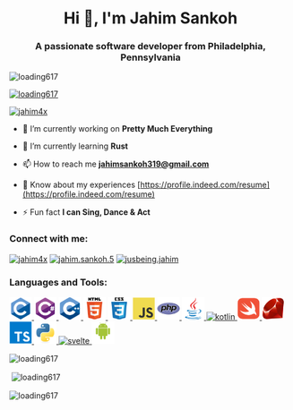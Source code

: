 <h1 align="center">Hi 👋, I'm Jahim Sankoh</h1>
<h3 align="center">A passionate software developer from Philadelphia, Pennsylvania</h3>

<p align="left"> <img src="https://komarev.com/ghpvc/?username=loading617&label=Profile%20views&color=0e75b6&style=flat" alt="loading617" /> </p>

<p align="left"> <a href="https://github.com/ryo-ma/github-profile-trophy"><img src="https://github-profile-trophy.vercel.app/?username=loading617" alt="loading617" /></a> </p>

<p align="left"> <a href="https://twitter.com/jahim4x" target="blank"><img src="https://img.shields.io/twitter/follow/jahim4x?logo=twitter&style=for-the-badge" alt="jahim4x" /></a> </p>

- 🔭 I’m currently working on **Pretty Much Everything**
- 🌱 I’m currently learning **Rust**

- 📫 How to reach me **jahimsankoh319@gmail.com**

- 📄 Know about my experiences [https://profile.indeed.com/resume](https://profile.indeed.com/resume)

- ⚡ Fun fact **I can Sing, Dance & Act**

<h3 align="left">Connect with me:</h3>
<p align="left">
<a href="https://twitter.com/jahim4x" target="blank"><img align="center" src="https://raw.githubusercontent.com/rahuldkjain/github-profile-readme-generator/master/src/images/icons/Social/twitter.svg" alt="jahim4x" height="30" width="40" /></a>
<a href="https://fb.com/jahim.sankoh.5" target="blank"><img align="center" src="https://raw.githubusercontent.com/rahuldkjain/github-profile-readme-generator/master/src/images/icons/Social/facebook.svg" alt="jahim.sankoh.5" height="30" width="40" /></a>
<a href="https://instagram.com/jusbeing.jahim" target="blank"><img align="center" src="https://raw.githubusercontent.com/rahuldkjain/github-profile-readme-generator/master/src/images/icons/Social/instagram.svg" alt="jusbeing.jahim" height="30" width="40" /></a>
</p>

<h3 align="left">Languages and Tools:</h3> <a href="https://www.cprogramming.com/" target="_blank" rel="noreferrer"> <img src="https://raw.githubusercontent.com/devicons/devicon/master/icons/c/c-original.svg" alt="c" width="40" height="40"/> </a> <a href="https://www.w3schools.com/cs/" target="_blank" rel="noreferrer"> <img src="https://raw.githubusercontent.com/devicons/devicon/master/icons/csharp/csharp-original.svg" alt="csharp" width="40" height="40"/> </a> <a href="https://www.w3schools.com/cpp/" target="_blank" rel="noreferrer"> <img src="https://raw.githubusercontent.com/devicons/devicon/master/icons/cplusplus/cplusplus-original.svg" alt="cplusplus" width="40" height="40"/> </a> <a href="https://www.w3.org/html/" target="_blank" rel="noreferrer"> <img src="https://raw.githubusercontent.com/devicons/devicon/master/icons/html5/html5-original-wordmark.svg" alt="html5" width="40" height="40"/> </a> <a href="https://www.w3schools.com/cs/" target="_blank" rel="noreferrer"> </a> <a href="https://www.w3schools.com/css/" target="_blank" rel="noreferrer"> <img src="https://raw.githubusercontent.com/devicons/devicon/master/icons/css3/css3-original-wordmark.svg" alt="css3" width="40" height="40"/> <a href="https://developer.mozilla.org/en-US/docs/Web/JavaScript" target="_blank" rel="noreferrer"> <img src="https://raw.githubusercontent.com/devicons/devicon/master/icons/javascript/javascript-original.svg" alt="javascript" width="40" height="40"/> </a> <a href="https://www.php.net" target="_blank" rel="noreferrer"> <img src="https://raw.githubusercontent.com/devicons/devicon/master/icons/php/php-original.svg" alt="php" width="40" height="40"/> <a href="https://www.java.com" target="_blank" rel="noreferrer"> <img src="https://raw.githubusercontent.com/devicons/devicon/master/icons/java/java-original.svg" alt="java" width="40" height="40"/> </a> <a href="https://kotlinlang.org" target="_blank" rel="noreferrer"> <img src="https://www.vectorlogo.zone/logos/kotlinlang/kotlinlang-icon.svg" alt="kotlin" width="40" height="40"/> <a href="https://developer.apple.com/swift/" target="_blank" rel="noreferrer"> <img src="https://raw.githubusercontent.com/devicons/devicon/master/icons/swift/swift-original.svg" alt="swift" width="40" height="40"/> </a> <a href="https://www.ruby-lang.org/en/" target="_blank" rel="noreferrer"> <img src="https://raw.githubusercontent.com/devicons/devicon/master/icons/ruby/ruby-original.svg" alt="ruby" width="40" height="40"/> </a> <a href="https://www.typescriptlang.org/" target="_blank" rel="noreferrer"> <img src="https://raw.githubusercontent.com/devicons/devicon/master/icons/typescript/typescript-original.svg" alt="typescript" width="40" height="40"/> </a> <a href="https://www.python.org" target="_blank" rel="noreferrer"> <img src="https://raw.githubusercontent.com/devicons/devicon/master/icons/python/python-original.svg" alt="python" width="40" height="40"/> </a> <a href="https://svelte.dev" target="_blank" rel="noreferrer"> <img src="https://upload.wikimedia.org/wikipedia/commons/1/1b/Svelte_Logo.svg" alt="svelte" width="40" height="40"/> </a>
<a href="https://developer.android.com" target="_blank" rel="noreferrer"> <img src="https://raw.githubusercontent.com/devicons/devicon/master/icons/android/android-original-wordmark.svg" alt="android" width="40" height="40"/> </a>
  <div>

<p><img align="center" src="https://github-readme-stats.vercel.app/api/top-langs?username=loading617&show_icons=true&theme=highcontrast&locale=en&layout=compact" alt="loading617" /></p>

<p>&nbsp;<img align="center" src="https://github-readme-stats.vercel.app/api?username=loading617&show_icons=true&theme=highcontrast&locale=en" alt="loading617" /></p>

<p><img align="center" src="https://github-readme-streak-stats.herokuapp.com/?user=loading617&theme=highcontrast" alt="loading617" /></p>
